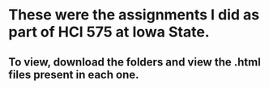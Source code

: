 # These were the assignments I did as part of HCI 575 at Iowa State.

## To view, download the folders and view the .html files present in each one. 
